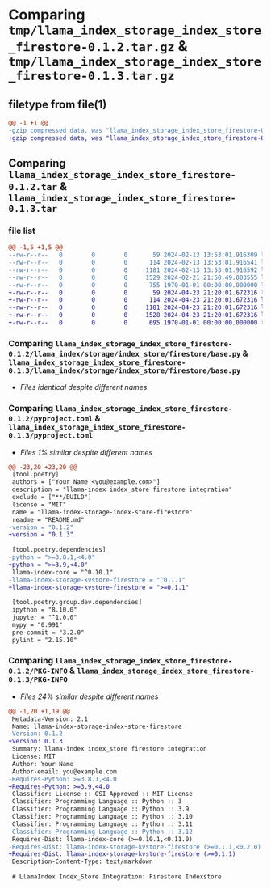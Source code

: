 # Comparing `tmp/llama_index_storage_index_store_firestore-0.1.2.tar.gz` & `tmp/llama_index_storage_index_store_firestore-0.1.3.tar.gz`

## filetype from file(1)

```diff
@@ -1 +1 @@
-gzip compressed data, was "llama_index_storage_index_store_firestore-0.1.2.tar", max compression
+gzip compressed data, was "llama_index_storage_index_store_firestore-0.1.3.tar", max compression
```

## Comparing `llama_index_storage_index_store_firestore-0.1.2.tar` & `llama_index_storage_index_store_firestore-0.1.3.tar`

### file list

```diff
@@ -1,5 +1,5 @@
--rw-r--r--   0        0        0       59 2024-02-13 13:53:01.916309 llama_index_storage_index_store_firestore-0.1.2/README.md
--rw-r--r--   0        0        0      114 2024-02-13 13:53:01.916541 llama_index_storage_index_store_firestore-0.1.2/llama_index/storage/index_store/firestore/__init__.py
--rw-r--r--   0        0        0     1181 2024-02-13 13:53:01.916592 llama_index_storage_index_store_firestore-0.1.2/llama_index/storage/index_store/firestore/base.py
--rw-r--r--   0        0        0     1529 2024-02-21 21:50:49.003555 llama_index_storage_index_store_firestore-0.1.2/pyproject.toml
--rw-r--r--   0        0        0      755 1970-01-01 00:00:00.000000 llama_index_storage_index_store_firestore-0.1.2/PKG-INFO
+-rw-r--r--   0        0        0       59 2024-04-23 21:20:01.672316 llama_index_storage_index_store_firestore-0.1.3/README.md
+-rw-r--r--   0        0        0      114 2024-04-23 21:20:01.672316 llama_index_storage_index_store_firestore-0.1.3/llama_index/storage/index_store/firestore/__init__.py
+-rw-r--r--   0        0        0     1181 2024-04-23 21:20:01.672316 llama_index_storage_index_store_firestore-0.1.3/llama_index/storage/index_store/firestore/base.py
+-rw-r--r--   0        0        0     1528 2024-04-23 21:20:01.672316 llama_index_storage_index_store_firestore-0.1.3/pyproject.toml
+-rw-r--r--   0        0        0      695 1970-01-01 00:00:00.000000 llama_index_storage_index_store_firestore-0.1.3/PKG-INFO
```

### Comparing `llama_index_storage_index_store_firestore-0.1.2/llama_index/storage/index_store/firestore/base.py` & `llama_index_storage_index_store_firestore-0.1.3/llama_index/storage/index_store/firestore/base.py`

 * *Files identical despite different names*

### Comparing `llama_index_storage_index_store_firestore-0.1.2/pyproject.toml` & `llama_index_storage_index_store_firestore-0.1.3/pyproject.toml`

 * *Files 1% similar despite different names*

```diff
@@ -23,20 +23,20 @@
 [tool.poetry]
 authors = ["Your Name <you@example.com>"]
 description = "llama-index index_store firestore integration"
 exclude = ["**/BUILD"]
 license = "MIT"
 name = "llama-index-storage-index-store-firestore"
 readme = "README.md"
-version = "0.1.2"
+version = "0.1.3"
 
 [tool.poetry.dependencies]
-python = ">=3.8.1,<4.0"
+python = ">=3.9,<4.0"
 llama-index-core = "^0.10.1"
-llama-index-storage-kvstore-firestore = "^0.1.1"
+llama-index-storage-kvstore-firestore = ">=0.1.1"
 
 [tool.poetry.group.dev.dependencies]
 ipython = "8.10.0"
 jupyter = "^1.0.0"
 mypy = "0.991"
 pre-commit = "3.2.0"
 pylint = "2.15.10"
```

### Comparing `llama_index_storage_index_store_firestore-0.1.2/PKG-INFO` & `llama_index_storage_index_store_firestore-0.1.3/PKG-INFO`

 * *Files 24% similar despite different names*

```diff
@@ -1,20 +1,19 @@
 Metadata-Version: 2.1
 Name: llama-index-storage-index-store-firestore
-Version: 0.1.2
+Version: 0.1.3
 Summary: llama-index index_store firestore integration
 License: MIT
 Author: Your Name
 Author-email: you@example.com
-Requires-Python: >=3.8.1,<4.0
+Requires-Python: >=3.9,<4.0
 Classifier: License :: OSI Approved :: MIT License
 Classifier: Programming Language :: Python :: 3
 Classifier: Programming Language :: Python :: 3.9
 Classifier: Programming Language :: Python :: 3.10
 Classifier: Programming Language :: Python :: 3.11
-Classifier: Programming Language :: Python :: 3.12
 Requires-Dist: llama-index-core (>=0.10.1,<0.11.0)
-Requires-Dist: llama-index-storage-kvstore-firestore (>=0.1.1,<0.2.0)
+Requires-Dist: llama-index-storage-kvstore-firestore (>=0.1.1)
 Description-Content-Type: text/markdown
 
 # LlamaIndex Index_Store Integration: Firestore Indexstore
```

